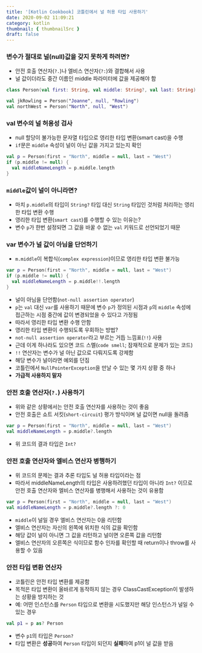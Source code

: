 ```yaml
---
title: '[Kotlin Cookbook] 코틀린에서 널 허용 타입 사용하기'
date: 2020-09-02 11:09:21
category: kotlin
thumbnail: { thumbnailSrc }
draft: false
---
```


### 변수가 절대로 널(null)값을 갖지 못하게 하려면?

- 안전 호출 연산자(`?.`)나 엘비스 연산자(`?:`)와 결합해서 사용
- 널 값이더라도 중간 이름인 middle 파라미터에 값을 제공해야 함

```kotlin
class Person(val first: String, val middle: String?, val last: String)

val jkRowling = Person("Joanne", null, "Rowling")
val northWest = Person("North", null, "West")
```

### val 변수의 널 허용성 검사

- null 할당이 불가능한 문자열 타입으로 영리한 타입 변환(smart cast)을 수행
- `if`문은 `middle` 속성이 널이 아닌 값을 가지고 있는지 확인

```kotlin
val p = Person(first = "North", middle = null, last = "West")
if (p.middle != null) {
  val middleNameLength = p.middle.length
}
```

### `middle`값이 널이 아니라면?

- 마치 `p.middle`의 타입이 `String?` 타입 대신 `String` 타입인 것처럼 처리하는 영리한 타입 변환 수행
- 영리한 타입 변환(`smart cast`)를 수행할 수 있는 이유는?
- 변수 `p`가 한번 설정되면 그 값을 바꿀 수 없는 `val` 키워드로 선언되었기 때문

### var 변수가 널 값이 아님을 단언하기

- `m.middle`이 복합식(`complex expression`)이므로 영리한 타입 변환 불가능

```kotlin
var p = Person(first = "North", middle = null, last = "West")
if (p.middle != null) {
  val middleNameLength = p.middle!!.length
}
```

- 널이 아님을 단언함(`not-null assertion operator`)
- `p`는 `val` 대신 `var`를 사용하기 때문에 변수 `p`가 정의된 시점과 `p`의 `middle` 속성에 접근하는 시점 중간에 값이 변경되었을 수 있다고 가정됨
- 따라서 영리한 타입 변환 수행 안함
- 영리한 타입 변환이 수행되도록 우회하는 방법?
- `not-null assertion operator`라고 부르는 거듭 느낌표(`!!`) 사용
- 근데 이게 하나라도 있으면 코드 스멜(`code smell`; 잠재적으로 문제가 있는 코드)
- `!!` 연산자는 변수가 널 아닌 값으로 다뤄지도록 강제함
- 해당 변수가 널이라면 예외를 던짐
- 코틀린에서 `NullPointerException`을 만날 수 있는 몇 가지 상황 중 하나
- **가급적 사용하지 말자**

### 안전 호출 연산자(`?.`) 사용하기

- 위와 같은 상황에서는 안전 호출 연산자를 사용하는 것이 좋음
- 안전 호출은 쇼트 서킷(`short-circuit`) 평가 방식이며 널 값이면 null을 돌려줌

```kotlin
var p = Person(first = "North", middle = null, last = "West")
val middleNameLength = p.middle?.length
```

- 위 코드의 결과 타입은 `Int?`

### 안전 호출 연산자와 엘비스 연산자 병행하기

- 위 코드의 문제는 결과 추론 타입도 널 허용 타입이라는 점
- 따라서 middleNameLength의 타입은 사용하려했던 타입이 아니라 `Int?` 이므로 안전 호출 연산자와 엘비스 연산자를 병행해서 사용하는 것이 유용함

```kotlin
var p = Person(first = "North", middle = null, last = "West")
val middleNameLength = p.middle?.length ?: 0
```

- `middle`이 널일 경우 엘비스 연산자는 0을 리턴함
- 엘비스 연산자는 자신의 왼쪽에 위치한 식의 값을 확인함
- 해당 값이 널이 아니면 그 값을 리턴하고 널이면 오른쪽 값을 리턴함
- 엘비스 연산자의 오른쪽은 식이므로 함수 인자를 확인할 때 return이나 throw를 사용할 수 있음

### 안전 타입 변환 연산자

- 코틀린은 안전 타입 변환를 제공함
- 목적은 타입 변환이 올바르게 동작하지 않는 경우 ClassCastException이 발생하는 상황을 방지하는 것
- 예: 어떤 인스턴스를 `Person` 타입으로 변환을 시도했지만 해당 인스턴스가 널일 수 있는 경우

```kotlin
val p1 = p as? Person
```

- 변수 `p1`의 타입은 `Person?`
- 타입 변환은 **성공**하여 `Person` 타입이 되던지 **실패**하여 p1이 널 값을 받음
